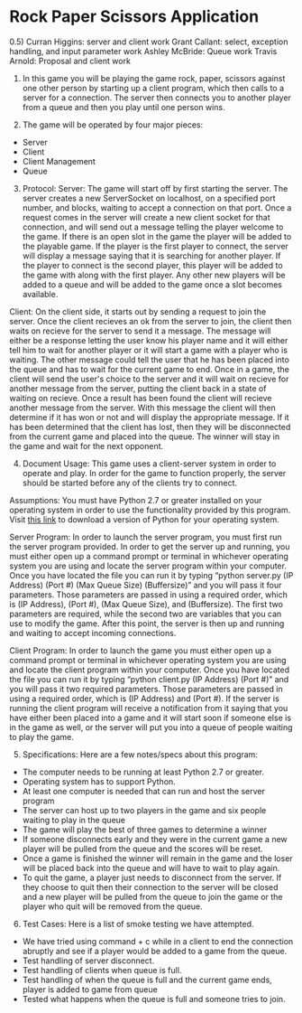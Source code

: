 # Rock Paper Scissors Application

0.5) Curran Higgins: server and client work
Grant Callant: select, exception handling, and input parameter work
Ashley McBride: Queue work
Travis Arnold: Proposal and client work

1)	In this game you will be playing the game rock, paper, scissors against one other person by starting up a client
program, which then calls to a server for a connection.  The server then connects you to another player from a queue
and then you play until one person wins.


2)	The game will be operated by four major pieces:
*   Server
*	Client
*	Client Management
*	Queue


3)	Protocol: 
  Server: The game will start off by first starting the server.  The server creates a new ServerSocket on localhost,
  on a specified port number, and blocks, waiting to accept a connection on that port.  Once a request comes in the
  server will create a new client socket for that connection, and will send out a message telling the player welcome
  to the game.  If there is an open slot in the game the player will be added to the playable game.  If the player is
  the first player to connect, the server will display a message saying that it is searching for another player.  If
  the player to connect is the second player, this player will be added to the game with along with the first player.
  Any other new players will be added to a queue and will be added to the game once a slot becomes available.

  Client: On the client side, it starts out by sending a request to join the server.  Once the client recieves an ok
  from the server to join, the client then waits on recieve for the server to send it a message.  The message will
  either be a response letting the user know his player name and it will either tell him to wait for another player or
  it will start a game with a player who is waiting.  The other message could tell the user that he has been placed
  into the queue and has to wait for the current game to end.  Once in a game, the client will send the user's choice
  to the server and it will wait on recieve for another message from the server, putting the client back in a state of
  waiting on recieve.  Once a result has been found the client will recieve another message from the server.  With this
  message the client will then determine if it has won or not and will display the appropriate message.  If it has been
  determined that the client has lost, then they will be disconnected from the current game and placed into the queue.
  The winner will stay in the game and wait for the next opponent.


4)	Document Usage:
  This game uses a client-server system in order to operate and play.  In order for the game to function properly, the
  server should be started before any of the clients try to connect.

  Assumptions: You must have Python 2.7 or greater installed on your operating system in order to use the functionality
  provided by this program. Visit [this link](https://www.python.org/downloads/) to download a version of Python for
  your operating system.

  Server Program:
  In order to launch the server program, you must first run the server program provided.  In order to get the server up
  and running, you must either open up a command prompt or terminal in whichever operating system you are using and
  locate the server program within your computer.  Once you have located the file you can run it by typing
  “python server.py (IP Address) (Port #) (Max Queue Size) (Buffersize)” and you will pass it four parameters. Those
  parameters are passed in using a required order, which is (IP Address), (Port #), (Max Queue Size), and (Buffersize).
  The first two parameters are required, while the second two are variables that you can use to modify the game.  After
  this point, the server is then up and running and waiting to accept incoming connections.

  Client Program:
  In order to launch the game you must either open up a command prompt or terminal in whichever operating system you
  are using and locate the client program within your computer.  Once you have located the file you can run it by
  typing “python client.py (IP Address) (Port #)” and you will pass it two required parameters. Those parameters are
  passed in using a required order, which is (IP Address) and (Port #).  If the server is running the client program
  will receive a notification from it saying that you have either been placed into a game and it will start soon if
  someone else is in the game as well, or the server will put you into a queue of people waiting to play the game.


5)	Specifications:
  Here are a few notes/specs about this program:
  *	The computer needs to be running at least Python 2.7 or greater.
  *	Operating system has to support Python.
  *	At least one computer is needed that can run and host the server program
  *	The server can host up to two players in the game and six people waiting to play in the queue
  *	The game will play the best of three games to determine a winner
  *	If someone disconnects early and they were in the current game a new player will be pulled from the queue and the
    scores will be reset.
  *	Once a game is finished the winner will remain in the game and the loser will be placed back into the queue and
    will have to wait to play again.
  * To quit the game, a player just needs to disconnect from the server.  If they choose to quit then their connection
    to the server will be closed and a new player will be pulled from the queue to join the game or the player who quit
    will be removed from the queue.

6)  Test Cases:
  Here is a list of smoke testing we have attempted.
  *	We have tried using command + c while in a client to end the connection abruptly and see if a player would be added
    to a game from the queue.
  *	Test handling of server disconnect.
  *	Test handling of clients when queue is full.
  *	Test handling of when the queue is full and the current game ends, player is added to game from queue
  *	Tested what happens when the queue is full and someone tries to join.
